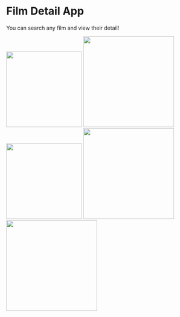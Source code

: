 # Film Detail App

You can search any film and view their detail!

<p float="left">
  <img src="[https://github.com/Emrecsmsk/film_detail_app/blob/main/assets/github/1.png?raw=true](https://github.com/Veyselkayik/MovieApp/blob/main/assets/1.png)" width="200" />
  <img src="[https://github.com/Emrecsmsk/film_detail_app/blob/main/assets/github/2.png?raw=true)" width="240](https://github.com/Veyselkayik/MovieApp/blob/main/assets/2.png)" /> 
  <img src="[https://github.com/Emrecsmsk/film_detail_app/blob/main/assets/github/3.png?raw=true](https://github.com/Veyselkayik/MovieApp/blob/main/assets/3.png)" width="200" />
  <img src="[[https://github.com/Emrecsmsk/film_detail_app/blob/main/assets/github/2.png?raw=true)" width="240](https://github.com/Veyselkayik/MovieApp/blob/main/assets/2.png)](https://github.com/Veyselkayik/MovieApp/blob/main/assets/4.png)" /> 
  <img src="[[https://github.com/Emrecsmsk/film_detail_app/blob/main/assets/github/2.png?raw=true)" width="240](https://github.com/Veyselkayik/MovieApp/blob/main/assets/2.png)](https://github.com/Veyselkayik/MovieApp/blob/main/assets/5.png)" /> 
</p>
